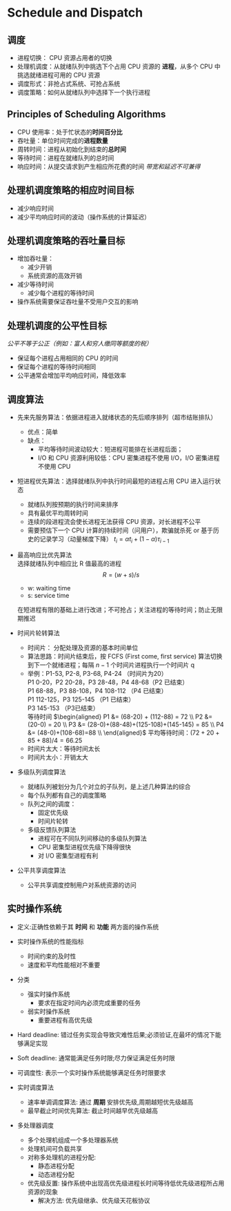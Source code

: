 # Schedule and Dispatch

## 调度

* 进程切换： CPU 资源占用者的切换
* 处理机调度：从就绪队列中挑选下个占用 CPU 资源的 **进程**，从多个 CPU 中挑选就绪进程可用的 CPU 资源
* 调度形式：非抢占式系统、可抢占系统
* 调度策略：如何从就绪队列中选择下一个执行进程

## Principles of Scheduling Algorithms

* CPU 使用率：处于忙状态的**时间百分比**
* 吞吐量：单位时间完成的**进程数量**
* 周转时间：进程从初始化到结束的**总时间**
* 等待时间：进程在就绪队列的总时间
* 响应时间：从提交请求到产生相应所花费的时间
*带宽和延迟不可兼得*

## 处理机调度策略的相应时间目标

* 减少响应时间
* 减少平均响应时间的波动（操作系统的计算延迟）

## 处理机调度策略的吞吐量目标

* 增加吞吐量：
  * 减少开销
  * 系统资源的高效开销
* 减少等待时间
  * 减少每个进程的等待时间
* 操作系统需要保证吞吐量不受用户交互的影响

## 处理机调度的公平性目标

*公平不等于公正（例如：富人和穷人缴同等额度的税）*

* 保证每个进程占用相同的 CPU 的时间
* 保证每个进程的等待时间相同
* 公平通常会增加平均响应时间，降低效率

## 调度算法

* 先来先服务算法：依据进程进入就绪状态的先后顺序排列（超市结账排队）
  * 优点：简单
  * 缺点：
    * 平均等待时间波动较大：短进程可能排在长进程后面；
    * I/O 和 CPU 资源利用较低：CPU 密集进程不使用 I/O，I/O 密集进程不使用 CPU
* 短进程优先算法：选择就绪队列中执行时间最短的进程占用 CPU 进入运行状态
  * 就绪队列按预期的执行时间来排序
  * 具有最优平均周转时间
  * 连续的段进程流会使长进程无法获得 CPU 资源，对长进程不公平
  * 需要预估下一个 CPU 计算的持续时间（问用户），欺骗就杀死 or 基于历史的记录学习（动量梯度下降） $t_i = \alpha t_i + (1-\alpha)\tau_{i-1}$
* 最高响应比优先算法  
    选择就绪队列中相应比 R 值最高的进程
    $$R = (w+s)/s$$
  * w: waiting time
  * s: service time  

  在短进程有限的基础上进行改进；不可抢占；关注进程的等待时间；防止无限期推迟
* 时间片轮转算法
  * 时间片： 分配处理及资源的基本时间单位
  * 算法思路：时间片结束后，按 FCFS (First come, first service) 算法切换到下一个就绪进程；每隔 $n-1$ 个时间片进程执行一个时间片 q
  * 举例：P1-53, P2-8, P3-68, P4-24 （时间片为20）  
        P1 0-20，P2 20-28，P3 28-48，P4 48-68（P2 已结束）  
        P1 68-88，P3 88-108，P4 108-112 （P4 已结束）  
        P1 112-125，P3 125-145 （P1 已结束）  
        P3 145-153 （P3已结束）  
        等待时间 $\begin{aligned}
            P1 &= (68-20) + (112-88) = 72 \\
            P2 &= (20-0) = 20 \\
            P3 &= (28-0)+(88-48)+(125-108)+(145-145) = 85 \\
            P4 &= (48-0)+(108-68)=88 \\
        \end{aligned}$
        平均等待时间：$(72+20+85+88)/4 = 66.25$  
  * 时间片太大：等待时间太长
  * 时间片太小：开销太大
  
* 多级队列调度算法
  * 就绪队列被划分为几个对立的子队列，是上述几种算法的综合
  * 每个队列都有自己的调度策略
  * 队列之间的调度：
    * 固定优先级
    * 时间片轮转
  * 多级反馈队列算法
    * 进程可在不同队列间移动的多级队列算法
    * CPU 密集型进程优先级下降得很快
    * 对 I/O 密集型进程有利
* 公平共享调度算法
  * 公平共享调度控制用户对系统资源的访问

## 实时操作系统

* 定义:正确性依赖于其 **时间** 和 **功能** 两方面的操作系统
* 实时操作系统的性能指标
  * 时间约束的及时性
  * 速度和平均性能相对不重要
* 分类
  * 强实时操作系统
    * 要求在指定时间内必须完成重要的任务
  * 弱实时操作系统
    * 重要进程有高优先级

* Hard deadline: 错过任务实现会导致灾难性后果;必须验证,在最坏的情况下能够满足实现
* Soft deadline: 通常能满足任务时限;尽力保证满足任务时限
* 可调度性: 表示一个实时操作系统能够满足任务时限要求
* 实时调度算法
  * 速率单调调度算法: 通过 **周期** 安排优先级,周期越短优先级越高
  * 最早截止时间优先算法: 截止时间越早优先级越高

* 多处理器调度
  * 多个处理机组成一个多处理器系统
  * 处理机间可负载共享
  * 对称多处理机的进程分配:
    * 静态进程分配
    * 动态进程分配
  * 优先级反置: 操作系统中出现高优先级进程长时间等待低优先级进程所占用资源的现象
    * 解决方法: 优先级继承、优先级天花板协议
